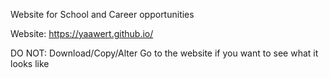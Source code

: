 Website for School and Career opportunities

Website: https://yaawert.github.io/

DO NOT: Download/Copy/Alter
Go to the website if you want to see what it looks like
